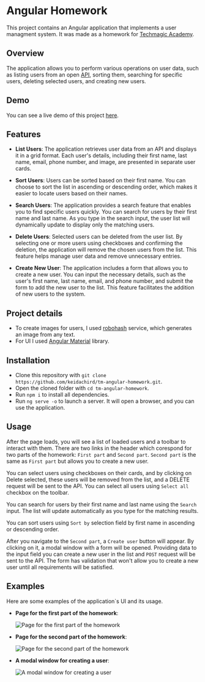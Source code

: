 # Angular Homework

This project contains an Angular application that implements a user managment system. It was made as a homework for [Techmagic Academy](https://www.techmagic.co/techmagic-academy).

## Overview

The application allows you to perform various operations on user data, such as listing users from an open [API](https://jsonplaceholder.typicode.com/users), sorting them, searching for specific users, deleting selected users, and creating new users.

## Demo

You can see a live demo of this project [here](https://keidachird.github.io/tm-angular-homework/).

## Features

- **List Users**: The application retrieves user data from an API and displays it in a grid format. Each user's details, including their first name, last name, email, phone number, and image, are presented in separate user cards.

- **Sort Users**: Users can be sorted based on their first name. You can choose to sort the list in ascending or descending order, which makes it easier to locate users based on their names.

- **Search Users**: The application provides a search feature that enables you to find specific users quickly. You can search for users by their first name and last name. As you type in the search input, the user list will dynamically update to display only the matching users.

- **Delete Users**: Selected users can be deleted from the user list. By selecting one or more users using checkboxes and confirming the deletion, the application will remove the chosen users from the list. This feature helps manage user data and remove unnecessary entries.

- **Create New User**: The application includes a form that allows you to create a new user. You can input the necessary details, such as the user's first name, last name, email, and phone number, and submit the form to add the new user to the list. This feature facilitates the addition of new users to the system.

## Project details

- To create images for users, I used [robohash](https://robohash.org/) service, which generates an image from any text.
- For UI I used [Angular Material](https://material.angular.io/) library.

## Installation

- Clone this repository with `git clone https://github.com/keidachird/tm-angular-homework.git`.
- Open the cloned folder with `cd tm-angular-homework`.
- Run `npm i` to install all dependencies.
- Run `ng serve -o` to launch a server. It will open a browser, and you can use the application.

## Usage

After the page loads, you will see a list of loaded users and a toolbar to interact with them. There are two links in the header which corespond for two parts of the homework: `First part` and `Second part`. `Second part` is the same as `First part` but allows you to create a new user.

You can select users using checkboxes on their cards, and by clicking on Delete selected, these users will be removed from the list, and a DELETE request will be sent to the API. You can select all users using `Select all` checkbox on the toolbar.

You can search for users by their first name and last name using the `Search` input. The list will update automatically as you type for the matching results.

You can sort users using `Sort by` selection field by first name in ascending or descending order.

After you navigate to the `Second part`, a `Create user` button will appear. By clicking on it, a modal window with a form will be opened. Providing data to the input field you can create a new user in the list and `POST` request will be sent to the API. The form has validation that won't allow you to create a new user until all requirements will be satisfied.

## Examples

Here are some examples of the application`s UI and its usage.

- **Page for the first part of the homework**:

  ![Page for the first part of the homework](https://i.ibb.co/Fxc1GMS/tm-angular-homework-first-part.png)

- **Page for the second part of the homework**:

  ![Page for the second part of the homework](https://i.ibb.co/HxcSKy0/tm-angular-homework-second-part.png)

- **A modal window for creating a user**:

  ![A modal window for creating a user](https://i.ibb.co/9VHSFzQ/tm-angular-homework-create-user-modal.png)
